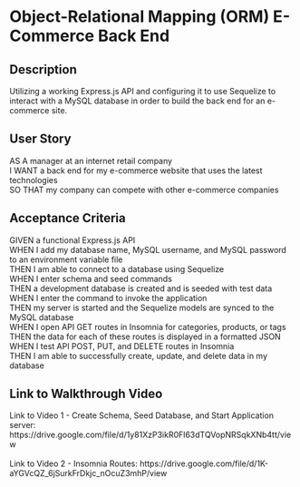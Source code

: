 # Object-Relational Mapping (ORM) E-Commerce Back End 

<h2>Description</h2>
Utilizing a working Express.js API and configuring it to use Sequelize to interact with a MySQL database in order to build the back end for an e-commerce site. 

<h2>User Story</h2>
AS A manager at an internet retail company<br>
I WANT a back end for my e-commerce website that uses the latest technologies<br>
SO THAT my company can compete with other e-commerce companies<br>

<h2>Acceptance Criteria</h2>
GIVEN a functional Express.js API<br>
WHEN I add my database name, MySQL username, and MySQL password to an environment variable file<br>
THEN I am able to connect to a database using Sequelize<br>
WHEN I enter schema and seed commands<br>
THEN a development database is created and is seeded with test data<br>
WHEN I enter the command to invoke the application<br>
THEN my server is started and the Sequelize models are synced to the MySQL database<br>
WHEN I open API GET routes in Insomnia for categories, products, or tags<br>
THEN the data for each of these routes is displayed in a formatted JSON<br>
WHEN I test API POST, PUT, and DELETE routes in Insomnia<br>
THEN I am able to successfully create, update, and delete data in my database<br>

<h2> Link to Walkthrough Video </h2>
Link to Video 1 - Create Schema, Seed Database, and Start Application server: https://drive.google.com/file/d/1y81XzP3ikR0Fl63dTQVopNRSqkXNb4tt/view
<br><br>
Link to Video 2 - Insomnia Routes: https://drive.google.com/file/d/1K-aYGVcQZ_6jSurkFrDkjc_nOcuZ3mhP/view
